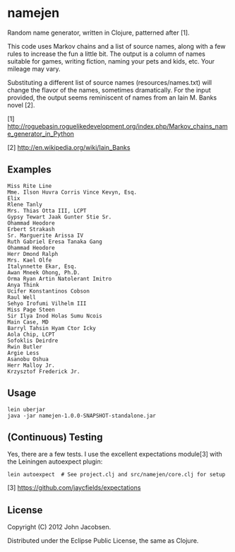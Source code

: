 # namejen

Random name generator, written in Clojure, patterned after [1].

This code uses Markov chains and a list of source names, along with a
few rules to increase the fun a little bit.  The output is a column of
names suitable for games, writing fiction, naming your pets and kids,
etc.  Your mileage may vary.

Substituting a different list of source names (resources/names.txt)
will change the flavor of the names, sometimes dramatically.  For the
input provided, the output seems reminiscent of names from an Iain
M. Banks novel [2].

[1] http://roguebasin.roguelikedevelopment.org/index.php/Markov_chains_name_generator_in_Python

[2] http://en.wikipedia.org/wiki/Iain_Banks

## Examples

    Miss Rite Line
    Mme. Ilson Huvra Corris Vince Kevyn, Esq.
    Elix
    Rlene Tanly
    Mrs. Thias Otta III, LCPT
    Gypsy Tewart Jaak Gunter Stie Sr.
    Ohammad Heodore
    Erbert Strakash
    Sr. Marguerite Arissa IV
    Ruth Gabriel Eresa Tanaka Gang
    Ohammad Heodore
    Herr Dmond Ralph
    Mrs. Kael Olfe
    Italynnette Ekar, Esq.
    Awan Mneek Ohong, Ph.D.
    Orma Ryan Artin Natolerant Imitro
    Anya Think
    Ucifer Konstantinos Cobson
    Raul Well
    Sehyo Irofumi Vilhelm III
    Miss Page Steen
    Sir Ilya Inod Holas Sumu Ncois
    Main Case, MD
    Barryl Tahsin Hyam Ctor Icky
    Aola Chip, LCPT
    Sofoklis Deirdre
    Rwin Butler
    Argie Less
    Asanobu Oshua
    Herr Malloy Jr.
    Krzysztof Frederick Jr.

## Usage

    lein uberjar
    java -jar namejen-1.0.0-SNAPSHOT-standalone.jar

## (Continuous) Testing

Yes, there are a few tests.  I use the excellent expectations module[3] with the Leiningen autoexpect plugin:

    lein autoexpect  # See project.clj and src/namejen/core.clj for setup

[3] https://github.com/jaycfields/expectations

## License

Copyright (C) 2012 John Jacobsen.

Distributed under the Eclipse Public License, the same as Clojure.
